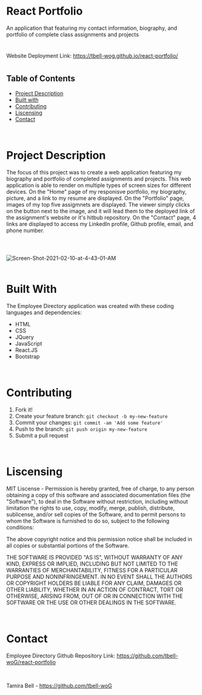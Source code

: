 # React Portfolio

An application that featuring my contact information, biography, and portfolio of complete class assignments and projects
#

Website Deployment Link: https://tbell-wog.github.io/react-portfolio/

#
## Table of Contents
* [Project Description](#description)
* [Built with](#installation)
* [Contributing](#contributing)
* [Liscensing](#liscensing)
* [Contact](#contact)

<br>

# Project Description
The focus of this project was to create a web application featuring my biography and portfolio of completed assignments and projects. This web application is able to render on multiple types of screen sizes for different devices. On the "Home" page of my responisve portfolio, my biography, picture, and a link to my resume are displayed. On the "Portfolio" page, images of my top five assigmnets are displayed. The viewer simply clicks on the button next to the image, and it will lead them to the deployed link of the assignment's website or it's hitbub repository. On the "Contact" page, 4 links are displayed to access my LinkedIn profile, Github profile, email, and phone number.
#
<br>

<img src="https://i.ibb.co/37tr1tG/Screen-Shot-2021-02-10-at-4-43-01-AM.png" alt="Screen-Shot-2021-02-10-at-4-43-01-AM" border="0">
<br>
<br>


# Built With
The Employee Directory application was created with these coding languages and dependencies:
* HTML
* CSS
* JQuery
* JavaScript
* React.JS
* Bootstrap

<br>

# Contributing
1. Fork it!
2. Create your feature branch: `git checkout -b my-new-feature`
3. Commit your changes: `git commit -am 'Add some feature'`
4. Push to the branch: `git push origin my-new-feature`
5. Submit a pull request

<br>

# Liscensing
MIT Liscense - Permission is hereby granted, free of charge, to any person obtaining a copy of this software and associated documentation files (the "Software"), to deal in the Software without restriction, including without limitation the rights to use, copy, modify, merge, publish, distribute, sublicense, and/or sell copies of the Software, and to permit persons to whom the Software is furnished to do so, subject to the following conditions:

The above copyright notice and this permission notice shall be included in all copies or substantial portions of the Software.

THE SOFTWARE IS PROVIDED "AS IS", WITHOUT WARRANTY OF ANY KIND, EXPRESS OR IMPLIED, INCLUDING BUT NOT LIMITED TO THE WARRANTIES OF MERCHANTABILITY, FITNESS FOR A PARTICULAR PURPOSE AND NONINFRINGEMENT. IN NO EVENT SHALL THE AUTHORS OR COPYRIGHT HOLDERS BE LIABLE FOR ANY CLAIM, DAMAGES OR OTHER LIABILITY, WHETHER IN AN ACTION OF CONTRACT, TORT OR OTHERWISE, ARISING FROM, OUT OF OR IN CONNECTION WITH THE SOFTWARE OR THE USE OR OTHER DEALINGS IN THE SOFTWARE.

<br>

# Contact
Employee Directory Github Repository Link: https://github.com/tbell-woG/react-portfolio

<br>

Tamira Bell - https://github.com/tbell-woG

